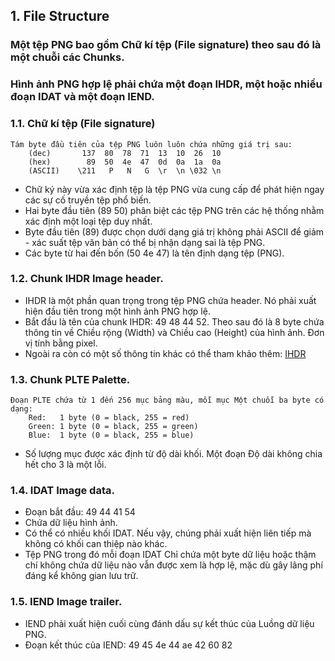 ## 1. File Structure
### Một tệp PNG bao gồm Chữ kí tệp (File signature) theo sau đó là một chuỗi các Chunks.
### Hình ảnh PNG hợp lệ phải chứa một đoạn IHDR, một hoặc nhiều đoạn IDAT và một đoạn IEND.
    
### 1.1. Chữ kí tệp (File signature)
	Tám byte đầu tiên của tệp PNG luôn luôn chứa những giá trị sau:
        (dec)       137  80  78  71  13  10  26  10
        (hex)        89  50  4e  47  0d  0a  1a  0a
        (ASCII)    \211   P   N   G  \r  \n \032 \n
 
- Chữ ký này vừa xác định tệp là tệp PNG vừa cung cấp để phát hiện ngay các sự cố truyền tệp phổ biến.
- Hai byte đầu tiên (89 50) phân biệt các tệp PNG trên các hệ thống nhằm xác định một loại tệp duy nhất.
- Byte đầu tiên (89) được chọn dưới dạng giá trị không phải ASCII để giảm - xác suất tệp văn bản có thể bị nhận dạng sai là tệp PNG.
- Các byte từ hai đến bốn (50 4e 47) là tên định dạng tệp (PNG).
        
###    1.2. Chunk IHDR Image header.
- IHDR là một phần quan trọng trong tệp PNG chứa header. Nó phải xuất hiện đầu tiên trong một hình ảnh PNG hợp lệ.
- Bắt đầu là tên của chunk IHDR: 49 48 44 52. Theo sau đó là 8 byte chứa thông tin về Chiều rộng (Width) và Chiều cao (Height) của hình ảnh. Đơn vị tính bằng pixel.
- []()   Ngoài ra còn có một số thông tin khác có thể tham khảo thêm: [IHDR](http://png.cybermirror.org/spec/1.2/PNG-Chunks.html#C.IHDR)
        
###    1.3. Chunk PLTE Palette.
	Đoạn PLTE chứa từ 1 đến 256 mục bảng màu, mỗi mục Một chuỗi ba byte có dạng:
		Red:   1 byte (0 = black, 255 = red)
		Green: 1 byte (0 = black, 255 = green)
		Blue:  1 byte (0 = black, 255 = blue)
- Số lượng mục được xác định từ độ dài khối. Một đoạn Độ dài không chia hết cho 3 là một lỗi.
    
###    1.4. IDAT Image data.
- Đoạn bắt đầu: 49 44 41 54
- Chứa dữ liệu hình ảnh.
- Có thể có nhiều khối IDAT. Nếu vậy, chúng phải xuất hiện liên tiếp mà không có khối can thiệp nào khác.
- Tệp PNG trong đó mỗi đoạn IDAT Chỉ chứa một byte dữ liệu hoặc thậm chí không chứa dữ liệu nào vẫn được xem là hợp lệ, mặc dù gây lãng phí đáng kể không gian lưu trữ.
		
###    1.5. IEND Image trailer.
- IEND phải xuất hiện cuối cùng đánh dấu sự kết thúc của Luồng dữ liệu PNG.
- Đoạn kết thúc của IEND: 49 45 4e 44 ae 42 60 82
    
